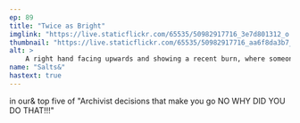 ```yaml
---
ep: 89
title: "Twice as Bright"
imglink: "https://live.staticflickr.com/65535/50982917716_3e7d801312_o.jpg"
thumbnail: "https://live.staticflickr.com/65535/50982917716_aa6f8da3b7_q.jpg"
alt: >
    A right hand facing upwards and showing a recent burn, where someone else&#x27;s hand rested on the skin during a handshake. A brown-green sweater sleeve is also visible, covering the wrist.
name: "Salts&"
hastext: true
---
```

in our& top five of "Archivist decisions that make you go NO WHY DID YOU DO THAT!!!"